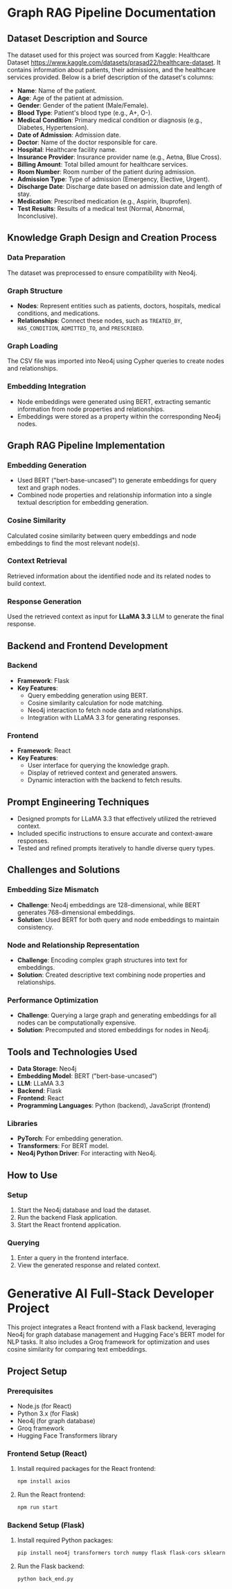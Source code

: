 # Graph RAG Pipeline Documentation

## Dataset Description and Source

The dataset used for this project was sourced from Kaggle: Healthcare Dataset https://www.kaggle.com/datasets/prasad22/healthcare-dataset. It contains information about patients, their admissions, and the healthcare services provided. Below is a brief description of the dataset's columns:

- **Name**: Name of the patient.
- **Age**: Age of the patient at admission.
- **Gender**: Gender of the patient (Male/Female).
- **Blood Type**: Patient's blood type (e.g., A+, O-).
- **Medical Condition**: Primary medical condition or diagnosis (e.g., Diabetes, Hypertension).
- **Date of Admission**: Admission date.
- **Doctor**: Name of the doctor responsible for care.
- **Hospital**: Healthcare facility name.
- **Insurance Provider**: Insurance provider name (e.g., Aetna, Blue Cross).
- **Billing Amount**: Total billed amount for healthcare services.
- **Room Number**: Room number of the patient during admission.
- **Admission Type**: Type of admission (Emergency, Elective, Urgent).
- **Discharge Date**: Discharge date based on admission date and length of stay.
- **Medication**: Prescribed medication (e.g., Aspirin, Ibuprofen).
- **Test Results**: Results of a medical test (Normal, Abnormal, Inconclusive).

## Knowledge Graph Design and Creation Process

### Data Preparation
The dataset was preprocessed to ensure compatibility with Neo4j.

### Graph Structure
- **Nodes**: Represent entities such as patients, doctors, hospitals, medical conditions, and medications.
- **Relationships**: Connect these nodes, such as `TREATED_BY`, `HAS_CONDITION`, `ADMITTED_TO`, and `PRESCRIBED`.

### Graph Loading
The CSV file was imported into Neo4j using Cypher queries to create nodes and relationships.

### Embedding Integration
- Node embeddings were generated using BERT, extracting semantic information from node properties and relationships.
- Embeddings were stored as a property within the corresponding Neo4j nodes.

## Graph RAG Pipeline Implementation

### Embedding Generation
- Used BERT ("bert-base-uncased") to generate embeddings for query text and graph nodes.
- Combined node properties and relationship information into a single textual description for embedding generation.

### Cosine Similarity
Calculated cosine similarity between query embeddings and node embeddings to find the most relevant node(s).

### Context Retrieval
Retrieved information about the identified node and its related nodes to build context.

### Response Generation
Used the retrieved context as input for **LLaMA 3.3** LLM to generate the final response.

## Backend and Frontend Development

### Backend
- **Framework**: Flask
- **Key Features**:
  - Query embedding generation using BERT.
  - Cosine similarity calculation for node matching.
  - Neo4j interaction to fetch node data and relationships.
  - Integration with LLaMA 3.3 for generating responses.

### Frontend
- **Framework**: React
- **Key Features**:
  - User interface for querying the knowledge graph.
  - Display of retrieved context and generated answers.
  - Dynamic interaction with the backend to fetch results.

## Prompt Engineering Techniques
- Designed prompts for LLaMA 3.3 that effectively utilized the retrieved context.
- Included specific instructions to ensure accurate and context-aware responses.
- Tested and refined prompts iteratively to handle diverse query types.

## Challenges and Solutions

### Embedding Size Mismatch
- **Challenge**: Neo4j embeddings are 128-dimensional, while BERT generates 768-dimensional embeddings.
- **Solution**: Used BERT for both query and node embeddings to maintain consistency.

### Node and Relationship Representation
- **Challenge**: Encoding complex graph structures into text for embeddings.
- **Solution**: Created descriptive text combining node properties and relationships.

### Performance Optimization
- **Challenge**: Querying a large graph and generating embeddings for all nodes can be computationally expensive.
- **Solution**: Precomputed and stored embeddings for nodes in Neo4j.

## Tools and Technologies Used

- **Data Storage**: Neo4j
- **Embedding Model**: BERT ("bert-base-uncased")
- **LLM**: LLaMA 3.3
- **Backend**: Flask
- **Frontend**: React
- **Programming Languages**: Python (backend), JavaScript (frontend)

### Libraries
- **PyTorch**: For embedding generation.
- **Transformers**: For BERT model.
- **Neo4j Python Driver**: For interacting with Neo4j.

## How to Use

### Setup
1. Start the Neo4j database and load the dataset.
2. Run the backend Flask application.
3. Start the React frontend application.

### Querying
1. Enter a query in the frontend interface.
2. View the generated response and related context.


# Generative AI Full-Stack Developer Project

This project integrates a React frontend with a Flask backend, leveraging Neo4j for graph database management and Hugging Face's BERT model for NLP tasks. It also includes a Groq framework for optimization and uses cosine similarity for comparing text embeddings.

## Project Setup

### Prerequisites
- Node.js (for React)
- Python 3.x (for Flask)
- Neo4j (for graph database)
- Groq framework
- Hugging Face Transformers library

### Frontend Setup (React)
1. Install required packages for the React frontend:
    ```bash
    npm install axios
    ```

2. Run the React frontend:
    ```bash
    npm run start
    ```

### Backend Setup (Flask)
1. Install required Python packages:
    ```bash
    pip install neo4j transformers torch numpy flask flask-cors sklearn groq
    ```

2. Run the Flask backend:
    ```bash
    python back_end.py
    ```



